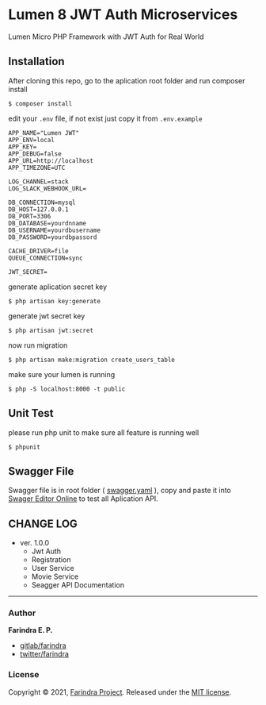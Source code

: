 # Lumen 8 JWT Auth Microservices
Lumen Micro PHP Framework with JWT Auth for Real World

## Installation

After cloning this repo, go to the aplication root folder and run composer install
```
$ composer install
```

edit your `.env` file, if not exist just copy it from `.env.example`

```
APP_NAME="Lumen JWT"
APP_ENV=local
APP_KEY=
APP_DEBUG=false
APP_URL=http://localhost
APP_TIMEZONE=UTC

LOG_CHANNEL=stack
LOG_SLACK_WEBHOOK_URL=

DB_CONNECTION=mysql
DB_HOST=127.0.0.1
DB_PORT=3306
DB_DATABASE=yourdnname
DB_USERNAME=yourdbusername
DB_PASSWORD=yourdbpassord

CACHE_DRIVER=file
QUEUE_CONNECTION=sync

JWT_SECRET=
```

generate aplication secret key
```
$ php artisan key:generate
```

generate jwt secret key
```
$ php artisan jwt:secret
```

now run migration
```
$ php artisan make:migration create_users_table
```

make sure your lumen is running
```
$ php -S localhost:8000 -t public
```


## Unit Test
please run php unit to make sure all feature is running well
```
$ phpunit
```

## Swagger File
Swagger file is in root folder ( [swagger.yaml](swagger.yml) ), copy and paste it into [Swager Editor Online](https://editor.swagger.io) to test all Aplication API.


## CHANGE LOG
- ver. 1.0.0 
  - Jwt Auth
  - Registration
  - User Service
  - Movie Service
  - Seagger API Documentation

---

### Author

**Farindra E. P.**

* [gitlab/farindra](https://gitlab.com/farindra)
* [twitter/farindra](https://twitter.com/farindra)

### License

Copyright © 2021, [Farindra Project](https://farindra.com).
Released under the [MIT license](https://opensource.org/licenses/MIT).
